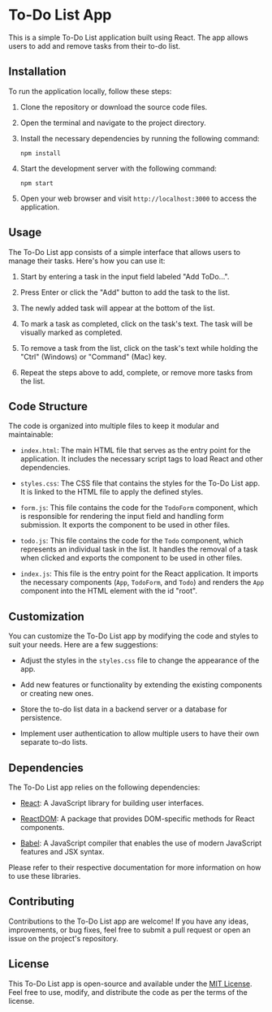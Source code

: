 # To-Do List App

This is a simple To-Do List application built using React. The app allows users to add and remove tasks from their to-do list.

## Installation

To run the application locally, follow these steps:

1. Clone the repository or download the source code files.

2. Open the terminal and navigate to the project directory.

3. Install the necessary dependencies by running the following command:

   ```shell
   npm install
   ```

4. Start the development server with the following command:

   ```shell
   npm start
   ```

5. Open your web browser and visit `http://localhost:3000` to access the application.

## Usage

The To-Do List app consists of a simple interface that allows users to manage their tasks. Here's how you can use it:

1. Start by entering a task in the input field labeled "Add ToDo...". 

2. Press Enter or click the "Add" button to add the task to the list.

3. The newly added task will appear at the bottom of the list.

4. To mark a task as completed, click on the task's text. The task will be visually marked as completed.

5. To remove a task from the list, click on the task's text while holding the "Ctrl" (Windows) or "Command" (Mac) key.

6. Repeat the steps above to add, complete, or remove more tasks from the list.

## Code Structure

The code is organized into multiple files to keep it modular and maintainable:

- `index.html`: The main HTML file that serves as the entry point for the application. It includes the necessary script tags to load React and other dependencies.

- `styles.css`: The CSS file that contains the styles for the To-Do List app. It is linked to the HTML file to apply the defined styles.

- `form.js`: This file contains the code for the `TodoForm` component, which is responsible for rendering the input field and handling form submission. It exports the component to be used in other files.

- `todo.js`: This file contains the code for the `Todo` component, which represents an individual task in the list. It handles the removal of a task when clicked and exports the component to be used in other files.

- `index.js`: This file is the entry point for the React application. It imports the necessary components (`App`, `TodoForm`, and `Todo`) and renders the `App` component into the HTML element with the id "root".

## Customization

You can customize the To-Do List app by modifying the code and styles to suit your needs. Here are a few suggestions:

- Adjust the styles in the `styles.css` file to change the appearance of the app.

- Add new features or functionality by extending the existing components or creating new ones.

- Store the to-do list data in a backend server or a database for persistence.

- Implement user authentication to allow multiple users to have their own separate to-do lists.

## Dependencies

The To-Do List app relies on the following dependencies:

- [React](https://reactjs.org/): A JavaScript library for building user interfaces.

- [ReactDOM](https://reactjs.org/docs/react-dom.html): A package that provides DOM-specific methods for React components.

- [Babel](https://babeljs.io/): A JavaScript compiler that enables the use of modern JavaScript features and JSX syntax.

Please refer to their respective documentation for more information on how to use these libraries.

## Contributing

Contributions to the To-Do List app are welcome! If you have any ideas, improvements, or bug fixes, feel free to submit a pull request or open an issue on the project's repository.

## License



This To-Do List app is open-source and available under the [MIT License](https://opensource.org/licenses/MIT). Feel free to use, modify, and distribute the code as per the terms of the license.
